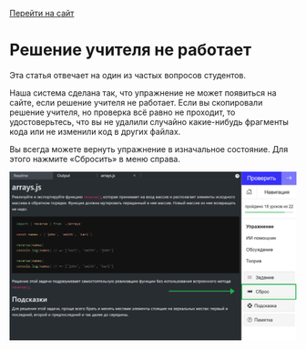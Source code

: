 [Перейти на сайт](https://ru.hexlet.io)

# Решение учителя не работает

Эта статья отвечает на один из частых вопросов студентов.

Наша система сделана так, что упражнение не может появиться на сайте, если решение учителя не работает. Если вы скопировали решение учителя, но проверка всё равно не проходит, то удостоверьтесь, что вы не удалили случайно какие-нибудь фрагменты кода или не изменили код в других файлах.

Вы всегда можете вернуть упражнение в изначальное состояние. Для этого нажмите «Сбросить» в меню справа.

![](./assets/reset.png)
